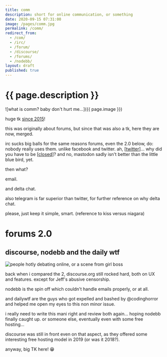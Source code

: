 ```yaml
---
title: comm
description: short for online communication, or something
date: 2020-09-15 07:31:00
image: /pages/comm.jpg
permalink: /comm/
redirect_from:
  - /com/
  - /irc/
  - /forum/
  - /discourse/
  - /forums/
  - /nodebb/
layout: draft
published: true
---
```


# {{ page.description }}

![what is comm? baby don't hurt me...]({{ page.image }})

huge tk [since 2015](https://cregox.net/talk/t/why-books-are-way-too-outdated/7777.html)!

this was originally about forums, but since that was also a tk, here they are now, merged.

irc sucks big balls for the same reasons forums, even the 2.0 below, do: nobody really uses them. unlike facebook and twitter. ah, [[twitter](/twitter)]... why did you have to be [[closed](/oss)]? and no, mastodon sadly isn't better than the little blue bird, yet.

then what?

email.

and delta chat.

also telegram is far superior than twitter, for further reference on why delta chat.

please, just keep it simple, smart. (reference to kiss versus niagara)

# forums 2.0

## discourse, nodebb and the daily wtf

![people hotly debating online, or a scene from girl boss](/pages/discussing.jpg)

back when i compared the 2, 
discourse.org still rocked hard, both on UX and features. except for Jeff's abusive censorship.

nodebb is the spin off which couldn't handle emails properly, or at all.

and dailywtf are the guys who got expelled and bashed by @codinghorror and helped me open my eyes to this non minor issue.

i really need to write this mani right and review both again... hoping nodebb finally caught up. or someone else, eventually even with some free hosting...

discourse was still in front even on that aspect, as they offered some interesting free hosting model in 2019 (or was it 2018?).

anyway, big TK here! 😁
